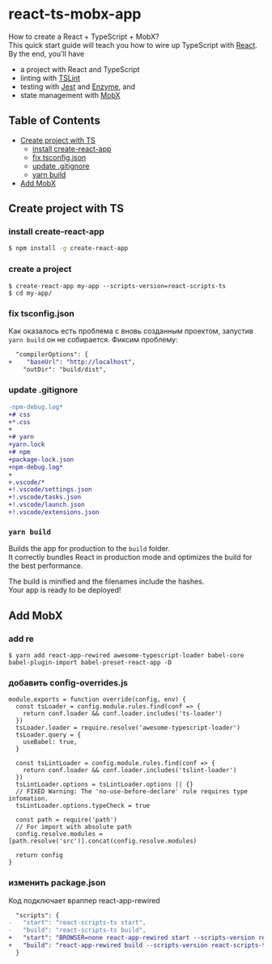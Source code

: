 # react-ts-mobx-app
How to create a React + TypeScript + MobX?<br>
This quick start guide will teach you how to wire up TypeScript with [React](http://facebook.github.io/react/).
By the end, you'll have

* a project with React and TypeScript
* linting with [TSLint](https://github.com/palantir/tslint)
* testing with [Jest](https://facebook.github.io/jest/) and [Enzyme](http://airbnb.io/enzyme/), and
* state management with [MobX](https://mobx.js.org/)

## Table of Contents

- [Create project with TS](#create-project-with-ts)
  - [install create-react-app](#install-create-react-app)
  - [fix tsconfig.json](#fix-tsconfig.json)
  - [update .gitignore](#update-.gitignore)
  - [yarn build](#yarn-build)
- [Add MobX](#add-mobx)

## Create project with TS

### install create-react-app
```bash
$ npm install -g create-react-app
```

### create a project
```shell
$ create-react-app my-app --scripts-version=react-scripts-ts
$ cd my-app/
```

### fix tsconfig.json
Как оказалось есть проблема с вновь созданным проектом, запустив `yarn build` он не собирается. Фиксим проблему:
```diff
  "compilerOptions": {
+    "baseUrl": "http://localhost",
    "outDir": "build/dist",
```

### update .gitignore
```diff
-npm-debug.log*
+# css
+*.css
+
+# yarn
+yarn.lock
+# npm
+package-lock.json
+npm-debug.log*
+
+.vscode/*
+!.vscode/settings.json
+!.vscode/tasks.json
+!.vscode/launch.json
+!.vscode/extensions.json
```

### `yarn build`

Builds the app for production to the `build` folder.<br>
It correctly bundles React in production mode and optimizes the build for the best performance.

The build is minified and the filenames include the hashes.<br>
Your app is ready to be deployed!

## Add MobX

### add re
```
$ yarn add react-app-rewired awesome-typescript-loader babel-core babel-plugin-import babel-preset-react-app -D
```

### добавить config-overrides.js
```
module.exports = function override(config, env) {
  const tsLoader = config.module.rules.find(conf => {
    return conf.loader && conf.loader.includes('ts-loader')
  })
  tsLoader.loader = require.resolve('awesome-typescript-loader')
  tsLoader.query = {
    useBabel: true,
  }

  const tsLintLoader = config.module.rules.find(conf => {
    return conf.loader && conf.loader.includes('tslint-loader')
  })
  tsLintLoader.options = tsLintLoader.options || {}
  // FIXED Warning: The 'no-use-before-declare' rule requires type infomation.
  tsLintLoader.options.typeCheck = true

  const path = require('path')
  // For import with absolute path
  config.resolve.modules = [path.resolve('src')].concat(config.resolve.modules)

  return config
}
```

### изменить package.json
Код подключает враппер react-app-rewired
```diff
  "scripts": {
-   "start": "react-scripts-ts start",
-   "build": "react-scripts-ts build",
+   "start": "BROWSER=none react-app-rewired start --scripts-version react-scripts-ts",
+   "build": "react-app-rewired build --scripts-version react-scripts-ts",
  }
```
